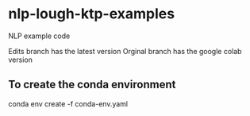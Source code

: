 # nlp-lough-ktp-examples
NLP example code 

Edits branch has the latest version
Orginal branch has the google colab version

## To create the conda environment
conda env create -f conda-env.yaml
